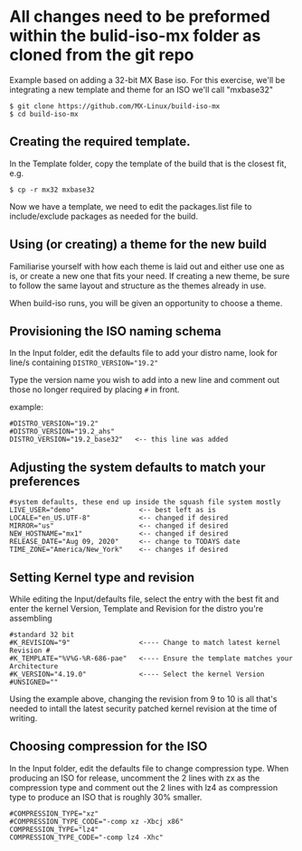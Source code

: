 # All changes need to be preformed within the bulid-iso-mx folder as cloned from the git repo

Example based on adding a 32-bit MX Base iso.  For this exercise, we'll be integrating a new 
template and theme for an ISO we'll call "mxbase32"

````
$ git clone https://github.com/MX-Linux/build-iso-mx
$ cd build-iso-mx
````


## Creating the required template.

In the Template folder, copy the template of the build that is the closest fit, e.g.
````
$ cp -r mx32 mxbase32
````

Now we have a template, we need to edit the packages.list file to include/exclude 
packages as needed for the build.


## Using (or creating) a theme for the new build

Familiarise yourself with how each theme is laid out and either use one as is, or 
create a new one that fits your need. If creating a new theme, be sure to follow
the same layout and structure as the themes already in use. 

When build-iso runs, you will be given an opportunity to choose a theme.


## Provisioning the ISO naming schema

In the Input folder, edit the defaults file to add your distro name, look for line/s containing `DISTRO_VERSION="19.2"`

Type the version name you wish to add into a new line and comment out those no longer required by placing `#` in front.

example:

    #DISTRO_VERSION="19.2"
    #DISTRO_VERSION="19.2_ahs"
    DISTRO_VERSION="19.2_base32"   <-- this line was added



## Adjusting the system defaults to match your preferences

    #system defaults, these end up inside the squash file system mostly
    LIVE_USER="demo"                <-- best left as is
    LOCALE="en_US.UTF-8"            <-- changed if desired
    MIRROR="us"                     <-- changed if desired
    NEW_HOSTNAME="mx1"              <-- changed if desired
    RELEASE_DATE="Aug 09, 2020"     <-- change to TODAYS date
    TIME_ZONE="America/New_York"    <-- changes if desired


## Setting Kernel type and revision

While editing the Input/defaults file, select the entry with the best fit 
and enter the kernel Version, Template and Revision for the distro you're assembling

    #standard 32 bit
    #K_REVISION="9"                 <---- Change to match latest kernel Revision #
    #K_TEMPLATE="%V%G-%R-686-pae"   <---- Ensure the template matches your Architecture
    #K_VERSION="4.19.0"             <---- Select the kernel Version
    #UNSIGNED=""

Using the example above, changing the revision from 9 to 10 is all that's needed
to intall the latest security patched kernel revision at the time of writing.


## Choosing compression for the ISO

In the Input folder, edit the defaults file to change compression type.
When producing an ISO for release, uncomment the 2 lines with zx as the compression 
type and comment out the 2 lines with lz4 as compression type to produce an ISO
that is roughly 30% smaller.

    #COMPRESSION_TYPE="xz"
    #COMPRESSION_TYPE_CODE="-comp xz -Xbcj x86"
    COMPRESSION_TYPE="lz4"
    COMPRESSION_TYPE_CODE="-comp lz4 -Xhc"

